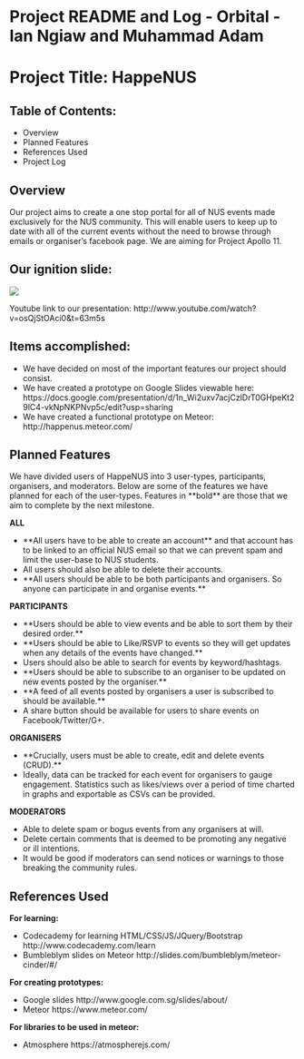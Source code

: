 <h1>Project README and Log - Orbital - Ian Ngiaw and Muhammad Adam</h1>

<h1>Project Title: HappeNUS</h1>

<h2>Table of Contents:</h2>
<ul>
	<li>Overview</li>
    <li>Planned Features</li>
    <li>References Used</li>
    <li>Project Log</li>
</ul>
<h2>Overview</h2>
<p>Our project aims to create a one stop portal for all of NUS events made exclusively for the NUS community. This will enable users to keep up to date with all of the current events without the need to browse through emails or organiser’s facebook page. We are aiming for Project Apollo 11.</p>

<h2>Our ignition slide:</h2>
<img src="http://i.imgur.com/tvGzEQ8.png">
<p>Youtube link to our presentation: http://www.youtube.com/watch?v=osQjStOAci0&t=63m5s</p>

<h2>Items accomplished:</h2>
<ul>
    <li>We have decided on most of the important features our project should consist.</li>
    <li>We have created a prototype on Google Slides viewable here: https://docs.google.com/presentation/d/1n_Wi2uxv7acjCzlDrT0GHpeKt29lC4-vkNpNKPNvp5c/edit?usp=sharing</li>
    <li>We have created a functional prototype on Meteor: http://happenus.meteor.com/</li>
</ul>
<h2>Planned Features</h2>
<p>We have divided users of HappeNUS into 3 user-types, participants, organisers, and moderators. Below are some of the features we have planned for each of the user-types. Features in **bold** are those that we aim to complete by the next milestone.</p>

<p><b>ALL</b></p>
<ul>
    <li>**All users have to be able to create an account** and that account has to be linked to an official NUS email so that we can prevent spam and limit the user-base to NUS students.</li>
    <li>All users should also be able to delete their accounts.</li>
    <li>**All users should be able to be both participants and organisers. So anyone can participate in and organise events.**</li>
</ul>

<p><b>PARTICIPANTS</b></p>
<ul>
    <li>**Users should be able to view events and be able to sort them by their desired order.**</li>
    <li>**Users should be able to Like/RSVP to events so they will get updates when any details of the events have changed.**</li>
    <li>Users should also be able to search for events by keyword/hashtags.</li>
    <li>**Users should be able to subscribe to an organiser to be updated on new events posted by the organiser.**</li>
    <li>**A feed of all events posted by organisers a user is subscribed to should be available.**</li>
    <li>A share button should be available for users to share events on Facebook/Twitter/G+.</li>
</ul>

<p><b>ORGANISERS</b></p>
<ul>
    <li>**Crucially, users must be able to create, edit and delete events (CRUD).**</li>
    <li>Ideally, data can be tracked for each event for organisers to gauge engagement. Statistics such as likes/views over a period of time charted in graphs and exportable as CSVs can be provided.</li>
</ul>

<p><b>MODERATORS</b></p>
<ul>
    <li>Able to delete spam or bogus events from any organisers at will.</li>
    <li>Delete certain comments that is deemed to be promoting any negative or ill intentions.</li>
    <li>It would be good if moderators can send notices or warnings to those breaking the community rules.</li>
</ul>

<h2>References Used</h2>

<p><b>For learning:</b></p>
<ul>
    <li>Codecademy for learning HTML/CSS/JS/JQuery/Bootstrap http://www.codecademy.com/learn</li>
    <li>Bumbleblym slides on Meteor http://slides.com/bumbleblym/meteor-cinder/#/</li>
</ul>

<p><b>For creating prototypes:</b></p>
<ul>
    <li>Google slides http://www.google.com.sg/slides/about/</li>
    <li>Meteor https://www.meteor.com/</li>
</ul>

<p><b>For libraries to be used in meteor:</b></p>
<ul>
    <li>Atmosphere https://atmospherejs.com/</li>
</ul>